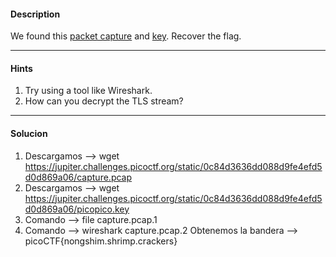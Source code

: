 
#### Description

We found this [packet capture](https://jupiter.challenges.picoctf.org/static/0c84d3636dd088d9fe4efd5d0d869a06/capture.pcap) and [key](https://jupiter.challenges.picoctf.org/static/0c84d3636dd088d9fe4efd5d0d869a06/picopico.key). Recover the flag.

---
#### Hints
1. Try using a tool like Wireshark.
2. How can you decrypt the TLS stream?

---
#### Solucion
1. Descargamos --> wget https://jupiter.challenges.picoctf.org/static/0c84d3636dd088d9fe4efd5d0d869a06/capture.pcap
2. Descargamos --> wget https://jupiter.challenges.picoctf.org/static/0c84d3636dd088d9fe4efd5d0d869a06/picopico.key
3. Comando --> file capture.pcap.1 
4. Comando --> wireshark capture.pcap.2 
	Obtenemos la bandera --> picoCTF{nongshim.shrimp.crackers}

